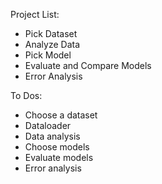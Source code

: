 Project List:

- Pick Dataset
- Analyze Data
- Pick Model
- Evaluate and Compare Models
- Error Analysis

To Dos:

- Choose a dataset
- Dataloader
- Data analysis
- Choose models
- Evaluate models
- Error analysis
